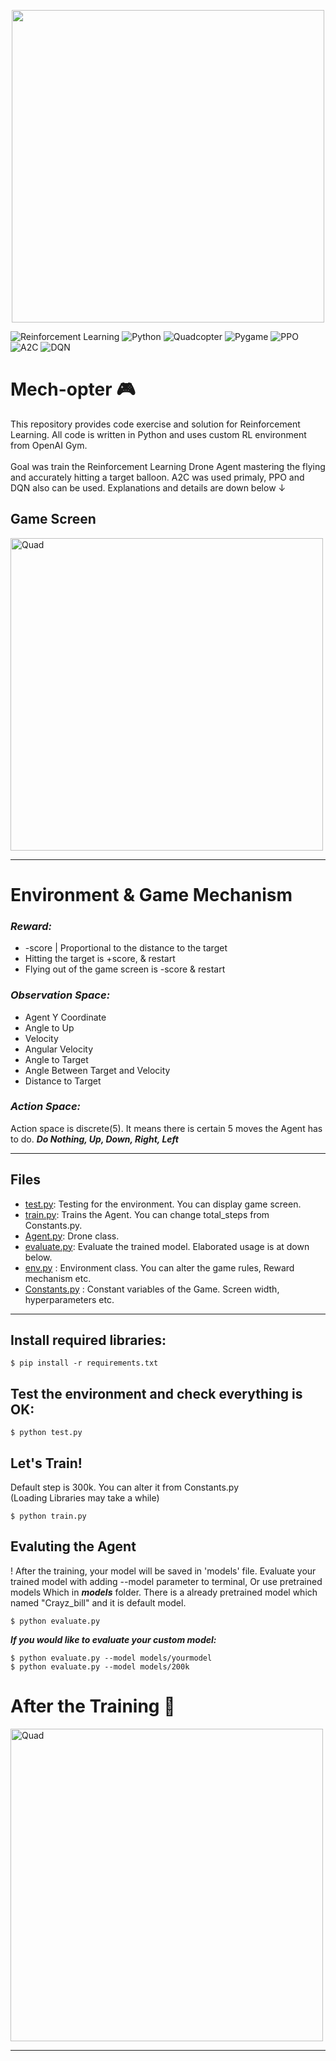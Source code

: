 
<p align="center">
  <img src="https://github.com/RsGoksel/Mechopter/assets/80707238/7b09c1c9-1e11-4d45-a78e-80f79b94a880" width="500px"/>
</p>


![Reinforcement Learning](https://img.shields.io/badge/Reinforcement%20Learning-%23000000.svg?&style=for-the-badge)
![Python](https://img.shields.io/badge/Python-%230377B5.svg?&style=for-the-badge)
![Quadcopter](https://img.shields.io/badge/Quadcopter-%237159c1.svg?&style=for-the-badge)
![Pygame](https://img.shields.io/badge/Pygame-%23FFD43B.svg?&style=for-the-badge)
![PPO](https://img.shields.io/badge/PPO-%238BC34A.svg?&style=for-the-badge)
![A2C](https://img.shields.io/badge/A2C-%23FF7043.svg?&style=for-the-badge)
![DQN](https://img.shields.io/badge/DQN-%230000FF.svg?&style=for-the-badge)

# Mech-opter   🎮 
This repository provides code exercise and solution for Reinforcement Learning. All code is written in Python and uses custom RL environment from OpenAI Gym. <br><br>
Goal was train the Reinforcement Learning Drone Agent mastering the flying and accurately hitting a target balloon. A2C was used primaly, PPO and DQN also can be used. Explanations and details are down below ↓ 

## Game Screen
<img src="https://github.com/RsGoksel/Mechopter/assets/80707238/6baeecc8-5a5c-4371-a230-8b26f793121e" alt="Quad" width="500" />



________________________________________________________________________________________________________________

# Environment & Game Mechanism

### _**Reward:**_
 
* -score | Proportional to the distance to the target
* Hitting the target is +score, & restart
* Flying out of the game screen is -score & restart

### _**Observation Space:**_ 

* Agent Y Coordinate
* Angle to Up
* Velocity
* Angular Velocity
* Angle to Target
* Angle Between Target and Velocity
* Distance to Target

###  _**Action Space:**_ 
Action space is discrete(5). It means there is certain 5 moves the Agent has to do. *__Do Nothing, Up, Down, Right, Left__*

________________________________________________________________________________________________________________

## Files 

* [test.py](https://github.com/RsGoksel/Train-PPO-Agent_PongGame/blob/main/test.py): Testing for the environment. You can display game screen.
* [train.py](https://github.com/RsGoksel/Train-PPO-Agent_PongGame/blob/main/train.py): Trains the Agent. You can change total_steps from Constants.py.
* [Agent.py](https://github.com/RsGoksel/Train-PPO-Agent_PongGame/blob/main/Agent.py): Drone class.
* [evaluate.py](https://github.com/RsGoksel/Train-PPO-Agent_PongGame/blob/main/evaluate.py): Evaluate the trained model. Elaborated usage is at down below.
* [env.py](https://github.com/RsGoksel/Train-PPO-Agent_PongGame/blob/main/Env.py)       :  Environment class. You can alter the game rules, Reward mechanism etc.
* [Constants.py](https://github.com/RsGoksel/Train-PPO-Agent_PongGame/blob/main/Constants.py) : Constant variables of the Game. Screen width, hyperparameters etc. 
________________________________________________________________________________________________________________

## Install required libraries: 
``` 
$ pip install -r requirements.txt
```

## Test the environment and check everything is OK:
``` 
$ python test.py
```

## Let's Train!  
Default step is 300k. You can alter it from Constants.py  
(Loading Libraries may take a while)
``` 
$ python train.py
```

## Evaluting the Agent
! After the training, your model will be saved in 'models' file. 
Evaluate your trained model with adding --model parameter to terminal,
Or use pretrained models Which in __*models*__ folder. 
There is a already pretrained model which named "Crayz_bill" and it is default model.
```
$ python evaluate.py
```
__*If you would like to evaluate your custom model:*__
```
$ python evaluate.py --model models/yourmodel
$ python evaluate.py --model models/200k
```

# After the Training 🦾
<img src="https://github.com/RsGoksel/Mechopter/assets/80707238/4d9a37e5-c4bc-4049-a45d-0c6f6ac0eedb" alt="Quad" width="500" />


________________________________________________________________________________________________________________

